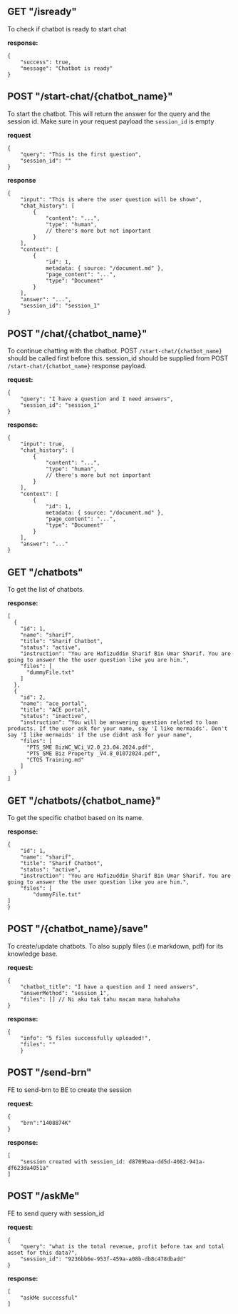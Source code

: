 ## GET "/isready"

To check if chatbot is ready to start chat

**response:**

```
{
    "success": true,
    "message": "Chatbot is ready"
}
```

## POST "/start-chat/{chatbot_name}"

To start the chatbot. This will return the answer for the query and the session id. Make sure in your request payload the `session_id` is empty

**request**

```
{
    "query": "This is the first question",
    "session_id": ""
}
```

**response**

```
{
    "input": "This is where the user question will be shown",
    "chat_history": [
        {
            "content": "...",
            "type": "human",
            // there's more but not important
        }
    ],
    "context": [
        {
            "id": 1,
            metadata: { source: "/document.md" },
            "page_content": "...",
            "type": "Document"
        }
    ],
    "answer": "...",
    "session_id": "session_1"
}
```

## POST "/chat/{chatbot_name}"

To continue chatting with the chatbot. POST `/start-chat/{chatbot_name}` should be called first before this. session_id should
be supplied from POST `/start-chat/{chatbot_name}` response payload.

**request:**

```
{
    "query": "I have a question and I need answers",
    "session_id": "session_1"
}
```

**response:**

```
{
    "input": true,
    "chat_history": [
        {
            "content": "...",
            "type": "human",
            // there's more but not important
        }
    ],
    "context": [
        {
            "id": 1,
            metadata: { source: "/document.md" },
            "page_content": "...",
            "type": "Document"
        }
    ],
    "answer": "..."
}
```

## GET "/chatbots"

To get the list of chatbots.

**response:**

```
[
  {
    "id": 1,
    "name": "sharif",
    "title": "Sharif Chatbot",
    "status": "active",
    "instruction": "You are Hafizuddin Sharif Bin Umar Sharif. You are going to answer the the user question like you are him.",
    "files": [
      "dummyFile.txt"
    ]
  },
  {
    "id": 2,
    "name": "ace_portal",
    "title": "ACE portal",
    "status": "inactive",
    "instruction": "You will be answering question related to loan products. If the user ask for your name, say 'I like mermaids'. Don't say 'I like mermaids' if the use didnt ask for your name",
    "files": [
      "PTS_SME BizWC_WCi_V2.0_23.04.2024.pdf",
      "PTS_SME Biz Property _V4.8_01072024.pdf",
      "CTOS Training.md"
    ]
  }
]
```

## GET "/chatbots/{chatbot_name}"

To get the specific chatbot based on its name.

**response:**

```
{
    "id": 1,
    "name": "sharif",
    "title": "Sharif Chatbot",
    "status": "active",
    "instruction": "You are Hafizuddin Sharif Bin Umar Sharif. You are going to answer the the user question like you are him.",
    "files": [
        "dummyFile.txt"
]
}

```

## POST "/{chatbot_name}/save"

To create/update chatbots. To also supply files (i.e markdown, pdf) for its knowledge base.

**request:**

```
{
    "chatbot_title": "I have a question and I need answers",
    "answerMethod": "session_1",
    "files": [] // Ni aku tak tahu macam mana hahahaha
}
```

**response:**

```
{
    "info": "5 files successfully uploaded!",
    "files": ""
    }
```

## POST "/send-brn"

FE to send-brn to BE to create the session

**request:**

```
{
    "brn":"1408874K"
}
```

**response:**

```
[
    "session created with session_id: d8709baa-dd5d-4082-941a-df623da4051a"
]
```

## POST "/askMe"

FE to send query with session_id

**request:**

```
{
    "query": "what is the total revenue, profit before tax and total asset for this data?",
    "session_id": "9236bb6e-953f-459a-a08b-db8c478dbadd"
}
```

**response:**

```
[
    "askMe successful"
]
```
